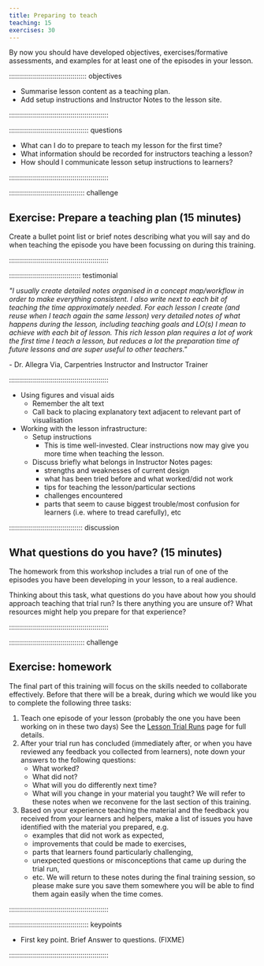 ```yaml
---
title: Preparing to teach
teaching: 15
exercises: 30
---
```


By now you should have developed
objectives,
exercises/formative assessments,
and examples
for at least one of the episodes in your lesson.

::::::::::::::::::::::::::::::::::::::: objectives

- Summarise lesson content as a teaching plan.
- Add setup instructions and Instructor Notes to the lesson site.

::::::::::::::::::::::::::::::::::::::::::::::::::

:::::::::::::::::::::::::::::::::::::::: questions

- What can I do to prepare to teach my lesson for the first time?
- What information should be recorded for instructors teaching a lesson?
- How should I communicate lesson setup instructions to learners?

::::::::::::::::::::::::::::::::::::::::::::::::::

::::::::::::::::::::::::::::::::::::::  challenge

## Exercise: Prepare a teaching plan (15 minutes)

Create a bullet point list or brief notes describing
what you will say and do when teaching the episode you have been focussing on
during this training.


::::::::::::::::::::::::::::::::::::::::::::::::::

::::::::::::::::::::::::::::::::::::  testimonial

*"I usually create detailed notes organised in a concept map/workflow in order to make everything consistent.
I also write next to each bit of teaching the time approximately needed.
For each lesson I create (and reuse when I teach again the same lesson)
very detailed notes of what happens during the lesson,
including teaching goals and LO(s) I mean to achieve with each bit of lesson.
This rich lesson plan requires a lot of work the first time I teach a lesson,
but reduces a lot the preparation time of future lessons and are super useful to other teachers."*

\- Dr. Allegra Via, Carpentries Instructor and Instructor Trainer


::::::::::::::::::::::::::::::::::::::::::::::::::

- Using figures and visual aids
  - Remember the alt text
  - Call back to placing explanatory text adjacent to relevant part of visualisation
- Working with the lesson infrastructure:
  - Setup instructions
    - This is time well-invested. Clear instructions now may give you more time when teaching the lesson.
  - Discuss briefly what belongs in Instructor Notes pages:
    - strengths and weaknesses of current design
    - what has been tried before and what worked/did not work
    - tips for teaching the lesson/particular sections
    - challenges encountered
    - parts that seem to cause biggest trouble/most confusion for learners (i.e. where to tread carefully), etc

:::::::::::::::::::::::::::::::::::::  discussion

## What questions do you have? (15 minutes)

The homework from this workshop includes a trial run of one of the episodes
you have been developing in your lesson, to a real audience.

Thinking about this task, what questions do you have about how you should
approach teaching that trial run?
Is there anything you are unsure of?
What resources might help you prepare for that experience?


::::::::::::::::::::::::::::::::::::::::::::::::::

::::::::::::::::::::::::::::::::::::::  challenge

## Exercise: homework

The final part of this training will focus on the skills needed to collaborate
effectively. Before that there will be a break,
during which we would like you to complete the following three tasks:

1. Teach one episode of your lesson (probably the one you have been working on in these two days)
   See the [Lesson Trial Runs](../learners/trial-runs.md) page for full details.
2. After your trial run has concluded
   (immediately after, or when you have reviewed any feedback you collected from learners),
   note down your answers to the following questions:
   - What worked?
   - What did not?
   - What will you do differently next time?
   - What will you change in your material you taught?
     We will refer to these notes when we reconvene for the last section of this training.
3. Based on your experience teaching the material and the feedback you received from your learners and helpers,
   make a list of issues you have identified with the material you prepared, e.g.
   - examples that did not work as expected,
   - improvements that could be made to exercises,
   - parts that learners found particularly challenging,
   - unexpected questions or misconceptions that came up during the trial run,
   - etc.
     We will return to these notes during the final training session,
     so please make sure you save them somewhere you will be able to find them again easily when the time comes.
     

::::::::::::::::::::::::::::::::::::::::::::::::::



:::::::::::::::::::::::::::::::::::::::: keypoints

- First key point. Brief Answer to questions. (FIXME)

::::::::::::::::::::::::::::::::::::::::::::::::::


